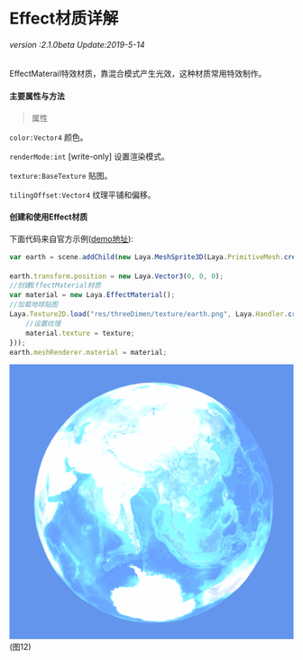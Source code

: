 # Effect材质详解

###### *version :2.1.0beta   Update:2019-5-14*

EffectMaterail特效材质，靠混合模式产生光效，这种材质常用特效制作。

#### 主要属性与方法

> 属性

`color:Vector4` 颜色。

`renderMode:int` [write-only] 设置渲染模式。

`texture:BaseTexture` 贴图。

`tilingOffset:Vector4` 纹理平铺和偏移。

#### 创建和使用Effect材质

下面代码来自官方示例([demo地址](https://layaair.ldc.layabox.com/demo2/?language=ch&category=3d&group=Material&name=EffectMaterialDemo)):

```typescript
var earth = scene.addChild(new Laya.MeshSprite3D(Laya.PrimitiveMesh.createSphere())) as Laya.MeshSprite3D;

earth.transform.position = new Laya.Vector3(0, 0, 0);
//创建EffectMaterial材质
var material = new Laya.EffectMaterial();
//加载地球贴图
Laya.Texture2D.load("res/threeDimen/texture/earth.png", Laya.Handler.create(this, function(texture) {
    //设置纹理
    material.texture = texture; 
}));
earth.meshRenderer.material = material;
```

![](img/1.gif)<br>(图12)
